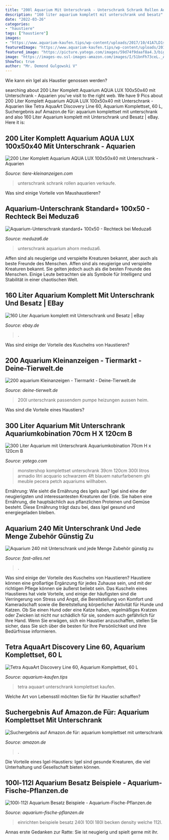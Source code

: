 ```yaml
---
title: "200l Aquarium Mit Unterschrank - Unterschrank Schrank Rollen Aquarien Verkaufe"
description: "160 liter aquarium komplett mit unterschrank und besatz"
date: "2022-03-26"
categories:
- "haustiere"
tags: ["haustiere"]
images:
- "https://www.aquarium-kaufen.tips/wp-content/uploads/2017/10/41A7LD1s7YL.jpg"
featuredImage: "https://www.aquarium-kaufen.tips/wp-content/uploads/2017/10/41A7LD1s7YL.jpg"
featured_image: "https://picture.yatego.com/images/59d74f9daaf8a4.3/big_babb3698ec3346f3c86d55a9e4c8a7bf-kqh/300-liter-aquarium-mit-unterschrank-aquariumkobination-70cm-h-x-120cm-b-x-39cm-t.jpg"
image: "https://images-eu.ssl-images-amazon.com/images/I/51bnFh73ceL._AC_US500_QL65_.jpg"
ShowToc: true
author: "Mr. Demond Gulgowski V"
---
```



Wie kann ein Igel als Haustier genossen werden?

	

		
searching about 200 Liter Komplett Aquarium AQUA LUX 100x50x40 mit Unterschrank - Aquarien you've visit to the right web. We have 9 Pics about 200 Liter Komplett Aquarium AQUA LUX 100x50x40 mit Unterschrank - Aquarien like Tetra AquaArt Discovery Line 60, Aquarium Komplettset, 60 L, Suchergebnis auf Amazon.de für: aquarium komplettset mit unterschrank and also 160 Liter Aquarium komplett mit Unterschrank und Besatz | eBay. Here it is:
		
    
## 200 Liter Komplett Aquarium AQUA LUX 100x50x40 Mit Unterschrank - Aquarien

<img loading=lazy src="http://www.tiere-kleinanzeigen.com/export/be1b9798ff9daf3082206dc56bd7d.jpg" onerror="this.onerror=null;this.src='https://tse3.mm.bing.net/th?id=OIP.tgviaOEcoTV0Hq8SXIUXfAHaJ4&amp;pid=15.1';" alt="200 Liter Komplett Aquarium AQUA LUX 100x50x40 mit Unterschrank - Aquarien">

_Source: tiere-kleinanzeigen.com_

>unterschrank schrank rollen aquarien verkaufe. 

	

Was sind einige Vorteile von Maushaustieren?

    
## Aquarium-Unterschrank Standard+ 100x50 - Rechteck Bei Meduza6

<img loading=lazy src="https://www.meduza6.de/gallery/1/impression/standard-plus-100x50x50-ahorn_sample0.jpg" onerror="this.onerror=null;this.src='https://tse1.mm.bing.net/th?id=OIP.VB8fSlXunWEDgfwzMDprfwHaFj&amp;pid=15.1';" alt="Aquarium-Unterschrank standard+ 100x50 - Rechteck bei Meduza6">

_Source: meduza6.de_

>unterschrank aquarium ahorn meduza6. 

	

Affen sind als neugierige und verspielte Kreaturen bekannt, aber auch als beste Freunde des Menschen.
Affen sind als neugierige und verspielte Kreaturen bekannt. Sie gelten jedoch auch als die besten Freunde des Menschen. Einige Leute betrachten sie als Symbole für Intelligenz und Stabilität in einer chaotischen Welt.

    
## 160 Liter Aquarium Komplett Mit Unterschrank Und Besatz | EBay

<img loading=lazy src="https://i.ebayimg.com/images/g/lukAAOSwc6JajA8h/s-l400.jpg" onerror="this.onerror=null;this.src='https://tse3.mm.bing.net/th?id=OIP.p81B69T3RARAujLwjk8vPgAAAA&amp;pid=15.1';" alt="160 Liter Aquarium komplett mit Unterschrank und Besatz | eBay">

_Source: ebay.de_

>. 

	

Was sind einige der Vorteile des Kuschelns von Haustieren?

    
## 200 Aquarium Kleinanzeigen - Tiermarkt - Deine-Tierwelt.de

<img loading=lazy src="http://bild0.qimage.de/200l-aquarium-mit-foto-bild-83301460.jpg" onerror="this.onerror=null;this.src='https://tse2.mm.bing.net/th?id=OIP.0BdGJ7dwLiQv6-hl9A7ELQHaFj&amp;pid=15.1';" alt="200 aquarium Kleinanzeigen - Tiermarkt - Deine-Tierwelt.de">

_Source: deine-tierwelt.de_

>200l unterschrank passendem pumpe heizungen aussen heim. 

	

Was sind die Vorteile eines Haustiers?

    
## 300 Liter Aquarium Mit Unterschrank Aquariumkobination 70cm H X 120cm B

<img loading=lazy src="https://picture.yatego.com/images/59d74f9daaf8a4.3/big_babb3698ec3346f3c86d55a9e4c8a7bf-kqh/300-liter-aquarium-mit-unterschrank-aquariumkobination-70cm-h-x-120cm-b-x-39cm-t.jpg" onerror="this.onerror=null;this.src='https://tse2.mm.bing.net/th?id=OIP.xC4WZsnqgmnvXPPCeQFkPAHaHa&amp;pid=15.1';" alt="300 Liter Aquarium mit Unterschrank Aquariumkobination 70cm H x 120cm B">

_Source: yatego.com_

>monstershop komplettset unterschrank 39cm 120cm 300l litros armadio litri acquario schwarzem 4ft blauem naturfarbenem ghi meuble pecera petch aquariums willhaben. 

	

Ernährung: Wie sieht die Ernährung des Igels aus?
Igel sind eine der neugierigsten und interessantesten Kreaturen der Erde. Sie haben eine Ernährung, die hauptsächlich aus pflanzlichen Proteinen und Gemüse besteht. Diese Ernährung trägt dazu bei, dass Igel gesund und energiegeladen bleiben.

    
## Aquarium 240 Mit Unterschrank Und Jede Menge Zubehör Günstig Zu

<img loading=lazy src="http://www.fast-alles.net/pictures/bild-20120209124318.jpg" onerror="this.onerror=null;this.src='https://tse3.mm.bing.net/th?id=OIP.VBQ19_YxGtFFO1z_3tmn4wEsDg&amp;pid=15.1';" alt="Aquarium 240 mit Unterschrank und jede Menge Zubehör günstig zu">

_Source: fast-alles.net_

>. 

	

Was sind einige der Vorteile des Kuschelns von Haustieren?
Haustiere können eine großartige Ergänzung für jedes Zuhause sein, und mit der richtigen Pflege können sie äußerst beliebt sein. Das Kuscheln eines Haustieres hat viele Vorteile, und einige der häufigsten sind die Verringerung von Stress und Angst, die Bereitstellung von Komfort und Kameradschaft sowie die Bereitstellung körperlicher Aktivität für Hunde und Katzen. Ob Sie einen Hund oder eine Katze haben, regelmäßiges Kratzen oder Zwicken ist nicht nur schädlich für sie, sondern auch gefährlich für Ihre Hand. Wenn Sie erwägen, sich ein Haustier anzuschaffen, stellen Sie sicher, dass Sie sich über die besten für Ihre Persönlichkeit und Ihre Bedürfnisse informieren.

    
## Tetra AquaArt Discovery Line 60, Aquarium Komplettset, 60 L

<img loading=lazy src="https://www.aquarium-kaufen.tips/wp-content/uploads/2017/10/41A7LD1s7YL.jpg" onerror="this.onerror=null;this.src='https://tse1.mm.bing.net/th?id=OIP.9eJI4spSImm-ZfwvHKIEuwAAAA&amp;pid=15.1';" alt="Tetra AquaArt Discovery Line 60, Aquarium Komplettset, 60 L">

_Source: aquarium-kaufen.tips_

>tetra aquaart unterschrank komplettset kaufen. 

	

Welche Art von Lebensstil möchten Sie für Ihr Haustier schaffen?

    
## Suchergebnis Auf Amazon.de Für: Aquarium Komplettset Mit Unterschrank

<img loading=lazy src="https://images-eu.ssl-images-amazon.com/images/I/51bnFh73ceL._AC_US500_QL65_.jpg" onerror="this.onerror=null;this.src='https://tse3.mm.bing.net/th?id=OIP.exXaKaQeR3BNV1ZiY2thBwHaHa&amp;pid=15.1';" alt="Suchergebnis auf Amazon.de für: aquarium komplettset mit unterschrank">

_Source: amazon.de_

>. 

	

Die Vorteile eines Igel-Haustiers: Igel sind gesunde Kreaturen, die viel Unterhaltung und Gesellschaft bieten können.

    
## 100l-112l Aquarium Besatz Beispiele - Aquarium-Fische-Pflanzen.de

<img loading=lazy src="http://aquarium-fische-pflanzen.de/wp-content/uploads/2017/10/Aquarium-einrichten-1.jpg" onerror="this.onerror=null;this.src='https://tse3.mm.bing.net/th?id=OIP.Kc6EXKhOrgZoBuJyzY8IogHaE8&amp;pid=15.1';" alt="100l-112l Aquarium Besatz Beispiele - Aquarium-Fische-Pflanzen.de">

_Source: aquarium-fische-pflanzen.de_

>einrichten beispiele besatz 240l 100l 180l becken density welche 112l. 

	

Annas erste Gedanken zur Ratte: Sie ist neugierig und spielt gerne mit ihr.

